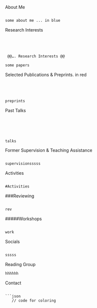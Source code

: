 About Me





```diff

some about me ... in blue


```


Research Interests


```diff




 @@…. Research Interests @@

some papers


```



Selected Publications & Preprints.  in red

```diff




preprints


```


Past Talks


```diff





talks

```


Former Supervision & Teaching Assistance


```diff

supervisionsssss


```

Activities


```diff

#Activities

```


###Reviewing




```diff

rev

```

#####Workshops

```diff

work

```


Socials

```diff

sssss

```




Reading Group

```diff
hhhhhh
````


Contact

```

```json
   // code for coloring
```
